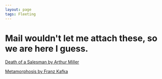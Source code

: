 ```yaml
---
layout: page
tags: Fleeting 
---
```


# Mail wouldn't let me attach these, so we are here I guess.

[Death of a Salesman by Arthur Miller](../assets/Death%20of%20a%20Salesman%20by%20Arthur%20Miller.pdf)

[Metamorphosis by Franz Kafka](../assets/Metamorphosis%20by%20Franz%20Kafka.pdf)
